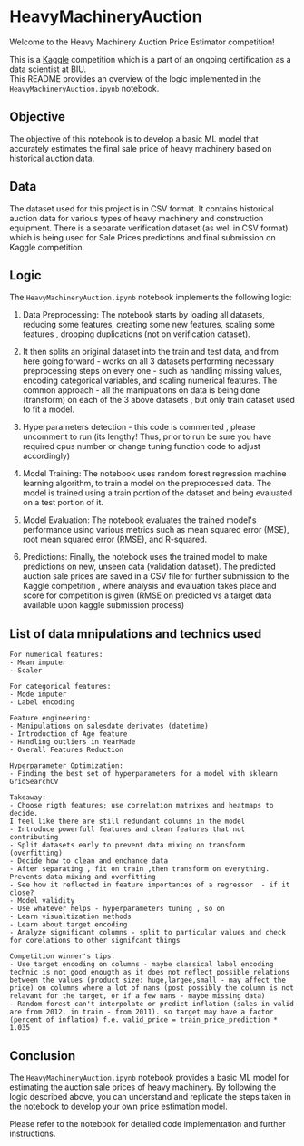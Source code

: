 
# HeavyMachineryAuction

Welcome to the Heavy Machinery Auction Price Estimator competition! 

This is a [Kaggle](https://www.kaggle.com/competitions/ds-17-basic-ml-regression-predict-machine-price) competition which is a part of an ongoing certification as a data scientist at BIU.  
This README provides an overview of the logic implemented in the `HeavyMachineryAuction.ipynb` notebook.

## Objective
The objective of this notebook is to develop a basic ML model that accurately estimates the final sale price of heavy machinery based on historical auction data.

## Data
The dataset used for this project is in CSV format. It contains historical auction data for various types of heavy machinery and construction equipment.
There is a separate verification dataset (as well in CSV format) which is being used for Sale Prices predictions and final submission on Kaggle competition.

## Logic
The `HeavyMachineryAuction.ipynb` notebook implements the following logic:

1. Data Preprocessing: The notebook starts by loading all datasets,  
reducing some features, creating some new features, scaling some features , dropping duplications (not on verification dataset).

2. It then splits an original dataset into the train and test data, and from here going forward - works on all 3 datasets performing necessary preprocessing steps on every one - such as handling missing values, encoding categorical variables, and scaling numerical features. The common approach - all the manipuations on data is being done (transform) on each of the 3 above datasets , but only train dataset used to fit a model.  

3. Hyperparameters  detection - this code is commented , please uncomment to run (its lengthy! Thus, prior to run be sure you have required cpus number or change tuning function code to adjust accordingly)

4. Model Training: The notebook uses random forest regression machine learning algorithm, to train a model on the preprocessed data. The model is trained using a train portion of the dataset and being evaluated on a test portion of it. 

5. Model Evaluation: The notebook evaluates the trained model's performance using various metrics such as mean squared error (MSE), root mean squared error (RMSE), and R-squared.

6. Predictions: Finally, the notebook uses the trained model to make predictions on new, unseen data (validation dataset). The predicted auction sale prices are saved in a CSV file for further submission to the Kaggle competition , where analysis and evaluation takes place and score for competition is given (RMSE on predicted vs a target data available upon kaggle submission process)


## List of data mnipulations and technics used

    For numerical features:
    - Mean imputer
    - Scaler

    For categorical features:
    - Mode imputer
    - Label encoding

    Feature engineering:
    - Manipulations on salesdate derivates (datetime)
    - Introduction of Age feature
    - Handling outliers in YearMade
    - Overall Features Reduction

    Hyperparameter Optimization: 
    - Finding the best set of hyperparameters for a model with sklearn GridSearchCV

    Takeaway:
    - Choose rigth features; use correlation matrixes and heatmaps to decide. 
    I feel like there are still redundant columns in the model
    - Introduce powerfull features and clean features that not contributing 
    - Split datasets early to prevent data mixing on transform (overfitting)
    - Decide how to clean and enchance data
    - After separating , fit on train ,then transform on everything. Prevents data mixing and overfitting
    - See how it reflected in feature importances of a regressor  - if it close?
    - Model validity
    - Use whatever helps - hyperparameters tuning , so on
    - Learn visualtization methods
    - Learn about target encoding
    - Analyze significant columns - split to particular values and check for corelations to other signifcant things

    Competition winner's tips:
    - Use target encoding on columns - maybe classical label encoding technic is not good enougth as it does not reflect possible relations between the values (product size: huge,largee,small - may affect the price) on columns where a lot of nans (post possibly the column is not relavant for the target, or if a few nans - maybe missing data)
    - Random forest can't interpolate or predict inflation (sales in valid are from 2012, in train - from 2011). so target may have a factor (percent of inflation) f.e. valid_price = train_price_prediction * 1.035 

## Conclusion
The `HeavyMachineryAuction.ipynb` notebook provides a basic ML model for estimating the auction sale prices of heavy machinery. By following the logic described above, you can understand and replicate the steps taken in the notebook to develop your own price estimation model.

Please refer to the notebook for detailed code implementation and further instructions.

